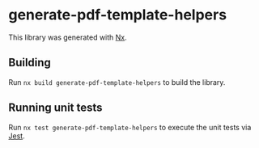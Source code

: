 # generate-pdf-template-helpers

This library was generated with [Nx](https://nx.dev).

## Building

Run `nx build generate-pdf-template-helpers` to build the library.

## Running unit tests

Run `nx test generate-pdf-template-helpers` to execute the unit tests via [Jest](https://jestjs.io).
